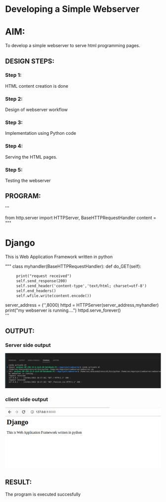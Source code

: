 # Developing a Simple Webserver

# AIM:

To develop a simple webserver to serve html programming pages.

## DESIGN STEPS:

### Step 1:

HTML content creation is done

### Step 2:

Design of webserver workflow

### Step 3:

Implementation using Python code

### Step 4:

Serving the HTML pages.

### Step 5:

Testing the webserver

## PROGRAM:
'''

from http.server import HTTPServer,  BaseHTTPRequestHandler
content = """ 
<html>
<head>
<title>Django</title>
</head>
<body> 

<h1>Django</h1>
<p>This is Web Application Framework written in python</p>

</body>
</html>

"""
class myhandler(BaseHTTPRequestHandler):
     def do_GET(self):

         print("request received")
         self.send_response(200)
         self.send_header('content-type','text/html; charset=utf-8')
         self.end_headers()
         self.wfile.write(content.encode())
server_address = ('',8000)
httpd = HTTPServer(server_address,myhandler)
print("my webserver is running....")
httpd.serve_forever()    
'''     

## OUTPUT:
### Server side output
![Server side output](./images/Server%20side%20output.png)
### client side output
![Client side output](./images/Client%20side%20output.png)

## RESULT:
The program is executed succesfully
